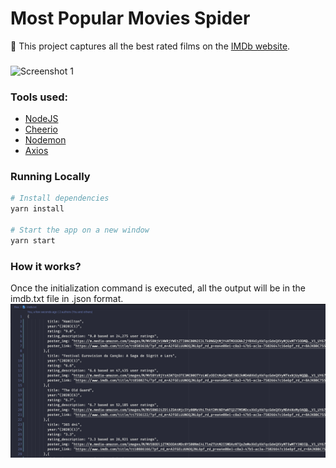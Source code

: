 # Most Popular Movies Spider

:electric_plug: This project captures all the best rated films on the [IMDb website](https://www.imdb.com/chart/moviemeter).

### 

![Screenshot 1](netflix.png)

### Tools used:
- [NodeJS](https://nodejs.org/en/)
- [Cheerio](https://github.com/cheeriojs/cheerio)
- [Nodemon](https://nodemon.io/)
- [Axios](https://github.com/axios/axios)

### Running Locally
```sh
# Install dependencies
yarn install

# Start the app on a new window
yarn start
```

### How it works?
Once the initialization command is executed, all the output will be in the imdb.txt file in .json format.
![Screenshot 1](./assets/imdb-txt-example.png)
